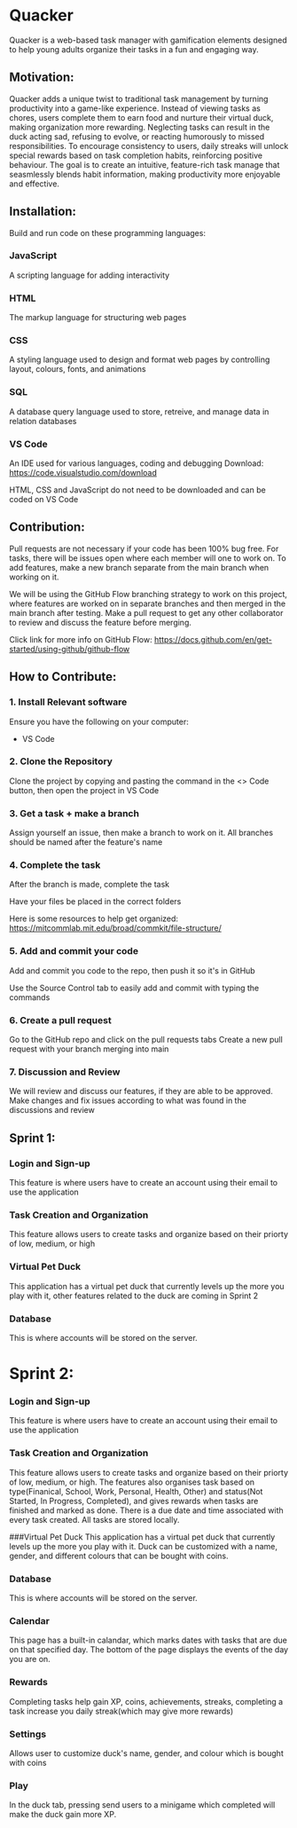 # Quacker

Quacker is a web-based task manager with gamification elements designed to help young adults organize their tasks in a fun and engaging way.

## Motivation:

Quacker adds a unique twist to traditional task management by turning productivity into a game-like experience. Instead of viewing tasks as chores, users complete them to earn food and nurture their virtual duck, making organization more rewarding. Neglecting tasks can result in the duck acting sad, refusing to evolve, or reacting humorously to missed responsibilities. To encourage consistency to users, daily streaks will unlock special rewards based on task completion habits, reinforcing positive behaviour. The goal is to create an intuitive, feature-rich task manage that seasmlessly blends habit information, making productivity more enjoyable and effective. 
 
## Installation:

Build and run code on these programming languages:

### JavaScript

A scripting language for adding interactivity

### HTML

The markup language for structuring web pages 

### CSS

A styling language used to design and format web pages by controlling layout, colours, fonts, and animations 

### SQL

A database query language used to store, retreive, and manage data in relation databases

### VS Code

An IDE used for various languages, coding and debugging 
Download: https://code.visualstudio.com/download

HTML, CSS and JavaScript do not need to be downloaded and can be coded on VS Code

## Contribution: 

Pull requests are not necessary if your code has been 100% bug free. For tasks, there will be issues open where each member will one to work on. To add features, make a new branch separate from the main branch when working on it.

We will be using the GitHub Flow branching strategy to work on this project, where features are worked on in separate branches and then merged in the main branch after testing. Make a pull request to get any other collaborator to review and discuss the feature before merging.

Click link for more info on GitHub Flow: https://docs.github.com/en/get-started/using-github/github-flow

## How to Contribute:
 
### 1. Install Relevant software

Ensure you have the following on your computer:
- VS Code

### 2. Clone the Repository

Clone the project by copying and pasting the command in the <> Code button, then open the project in VS Code

### 3. Get a task + make a branch 

Assign yourself an issue, then make a branch to work on it. All branches should be named after the feature's name

### 4. Complete the task 
After the branch is made, complete the task

Have your files be placed in the correct folders

Here is some resources to help get organized: https://mitcommlab.mit.edu/broad/commkit/file-structure/

### 5. Add and commit your code
Add and commit you code to the repo, then push it so it's in GitHub

Use the Source Control tab to easily add and commit with typing the commands

### 6. Create a pull request
Go to the GitHub repo and click on the pull requests tabs
Create a new pull request with your branch merging into main

### 7. Discussion and Review

We will review and discuss our features, if they are able to be approved. Make changes and fix issues according to what was found in the discussions and review


## Sprint 1:

### Login and Sign-up
This feature is where users have to create an account using their email to use the application

### Task Creation and Organization
This feature allows users to create tasks and organize based on their priorty of low, medium, or high

### Virtual Pet Duck
This application has a virtual pet duck that currently levels up the more you play with it, other features related to the duck are coming in Sprint 2

### Database
This is where accounts will be stored on the server.

# Sprint 2:

### Login and Sign-up
This feature is where users have to create an account using their email to use the application

### Task Creation and Organization
This feature allows users to create tasks and organize based on their priorty of low, medium, or high. The features also organises task based on type(Finanical, School, Work, Personal, Health, Other) and status(Not Started, In Progress, Completed), and gives rewards when tasks are finished and marked as done. There is a due date and time associated with every task created. All tasks are stored locally.

###Virtual Pet Duck
This application has a virtual pet duck that currently levels up the more you play with it. Duck can be customized with a name, gender, and different colours that can be bought with coins.

### Database
This is where accounts will be stored on the server.

### Calendar
This page has a built-in calandar, which marks dates with tasks that are due on that specified day. The bottom of the page displays the events of the day you are on.

### Rewards
Completing tasks help gain XP, coins, achievements, streaks, completing a task increase you daily streak(which may give more rewards)

### Settings
Allows user to customize duck's name, gender, and colour which is bought with coins

### Play
In the duck tab, pressing send users to a minigame which completed will make the duck gain more XP.
